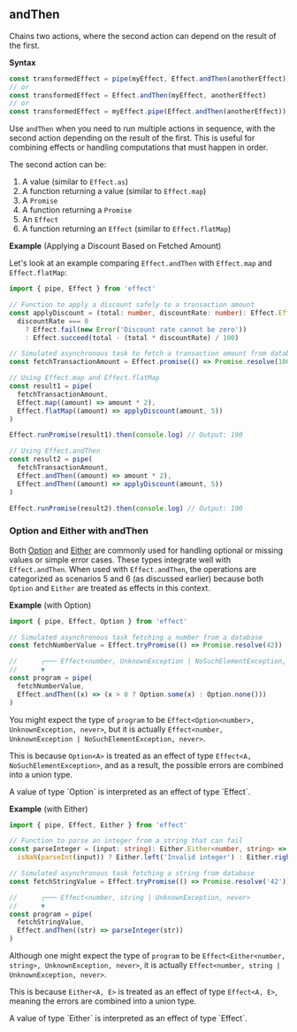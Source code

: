 ## andThen

Chains two actions, where the second action can depend on the result of the first.

**Syntax**

```ts showLineNumbers=false
const transformedEffect = pipe(myEffect, Effect.andThen(anotherEffect))
// or
const transformedEffect = Effect.andThen(myEffect, anotherEffect)
// or
const transformedEffect = myEffect.pipe(Effect.andThen(anotherEffect))
```

Use `andThen` when you need to run multiple actions in sequence, with the
second action depending on the result of the first. This is useful for
combining effects or handling computations that must happen in order.

The second action can be:

1. A value (similar to `Effect.as`)
2. A function returning a value (similar to `Effect.map`)
3. A `Promise`
4. A function returning a `Promise`
5. An `Effect`
6. A function returning an `Effect` (similar to `Effect.flatMap`)

**Example** (Applying a Discount Based on Fetched Amount)

Let's look at an example comparing `Effect.andThen` with `Effect.map` and `Effect.flatMap`:

```ts twoslash
import { pipe, Effect } from 'effect'

// Function to apply a discount safely to a transaction amount
const applyDiscount = (total: number, discountRate: number): Effect.Effect<number, Error> =>
  discountRate === 0
    ? Effect.fail(new Error('Discount rate cannot be zero'))
    : Effect.succeed(total - (total * discountRate) / 100)

// Simulated asynchronous task to fetch a transaction amount from database
const fetchTransactionAmount = Effect.promise(() => Promise.resolve(100))

// Using Effect.map and Effect.flatMap
const result1 = pipe(
  fetchTransactionAmount,
  Effect.map((amount) => amount * 2),
  Effect.flatMap((amount) => applyDiscount(amount, 5))
)

Effect.runPromise(result1).then(console.log) // Output: 190

// Using Effect.andThen
const result2 = pipe(
  fetchTransactionAmount,
  Effect.andThen((amount) => amount * 2),
  Effect.andThen((amount) => applyDiscount(amount, 5))
)

Effect.runPromise(result2).then(console.log) // Output: 190
```

### Option and Either with andThen

Both [Option](/docs/data-types/option/#interop-with-effect) and [Either](/docs/data-types/either/#interop-with-effect) are commonly used for handling optional or missing values or simple error cases. These types integrate well with `Effect.andThen`. When used with `Effect.andThen`, the operations are categorized as scenarios 5 and 6 (as discussed earlier) because both `Option` and `Either` are treated as effects in this context.

**Example** (with Option)

```ts twoslash
import { pipe, Effect, Option } from 'effect'

// Simulated asynchronous task fetching a number from a database
const fetchNumberValue = Effect.tryPromise(() => Promise.resolve(42))

//      ┌─── Effect<number, UnknownException | NoSuchElementException, never>
//      ▼
const program = pipe(
  fetchNumberValue,
  Effect.andThen((x) => (x > 0 ? Option.some(x) : Option.none()))
)
```

You might expect the type of `program` to be `Effect<Option<number>, UnknownException, never>`, but it is actually `Effect<number, UnknownException | NoSuchElementException, never>`.

This is because `Option<A>` is treated as an effect of type `Effect<A, NoSuchElementException>`, and as a result, the possible errors are combined into a union type.

<Aside type="tip" title="Option As Effect">
A value of type `Option<A>` is interpreted as an effect of type `Effect<A, NoSuchElementException>`.
</Aside>

**Example** (with Either)

```ts twoslash
import { pipe, Effect, Either } from 'effect'

// Function to parse an integer from a string that can fail
const parseInteger = (input: string): Either.Either<number, string> =>
  isNaN(parseInt(input)) ? Either.left('Invalid integer') : Either.right(parseInt(input))

// Simulated asynchronous task fetching a string from database
const fetchStringValue = Effect.tryPromise(() => Promise.resolve('42'))

//      ┌─── Effect<number, string | UnknownException, never>
//      ▼
const program = pipe(
  fetchStringValue,
  Effect.andThen((str) => parseInteger(str))
)
```

Although one might expect the type of `program` to be `Effect<Either<number, string>, UnknownException, never>`, it is actually `Effect<number, string | UnknownException, never>`.

This is because `Either<A, E>` is treated as an effect of type `Effect<A, E>`, meaning the errors are combined into a union type.

<Aside type="tip" title="Either As Effect">
A value of type `Either<A, E>` is interpreted as an effect of type `Effect<A, E>`.
</Aside>
